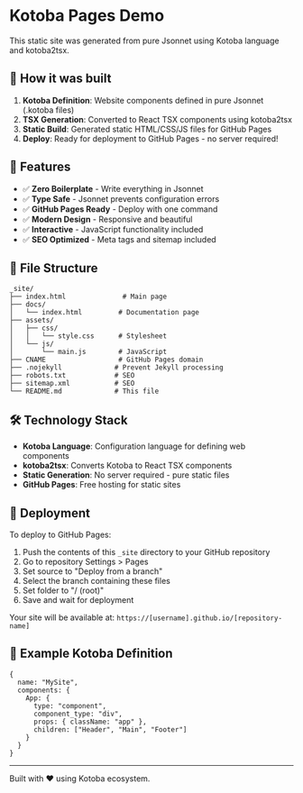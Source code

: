 # Kotoba Pages Demo

This static site was generated from pure Jsonnet using Kotoba language and kotoba2tsx.

## 🚀 How it was built

1. **Kotoba Definition**: Website components defined in pure Jsonnet (.kotoba files)
2. **TSX Generation**: Converted to React TSX components using kotoba2tsx
3. **Static Build**: Generated static HTML/CSS/JS files for GitHub Pages
4. **Deploy**: Ready for deployment to GitHub Pages - no server required!

## 🎯 Features

- ✅ **Zero Boilerplate** - Write everything in Jsonnet
- ✅ **Type Safe** - Jsonnet prevents configuration errors
- ✅ **GitHub Pages Ready** - Deploy with one command
- ✅ **Modern Design** - Responsive and beautiful
- ✅ **Interactive** - JavaScript functionality included
- ✅ **SEO Optimized** - Meta tags and sitemap included

## 📁 File Structure

```
_site/
├── index.html              # Main page
├── docs/
│   └── index.html         # Documentation page
├── assets/
│   ├── css/
│   │   └── style.css      # Stylesheet
│   └── js/
│       └── main.js        # JavaScript
├── CNAME                  # GitHub Pages domain
├── .nojekyll             # Prevent Jekyll processing
├── robots.txt            # SEO
├── sitemap.xml           # SEO
└── README.md             # This file
```

## 🛠️ Technology Stack

- **Kotoba Language**: Configuration language for defining web components
- **kotoba2tsx**: Converts Kotoba to React TSX components
- **Static Generation**: No server required - pure static files
- **GitHub Pages**: Free hosting for static sites

## 🚀 Deployment

To deploy to GitHub Pages:

1. Push the contents of this `_site` directory to your GitHub repository
2. Go to repository Settings > Pages
3. Set source to "Deploy from a branch"
4. Select the branch containing these files
5. Set folder to "/ (root)"
6. Save and wait for deployment

Your site will be available at: `https://[username].github.io/[repository-name]`

## 📝 Example Kotoba Definition

```jsonnet
{
  name: "MySite",
  components: {
    App: {
      type: "component",
      component_type: "div",
      props: { className: "app" },
      children: ["Header", "Main", "Footer"]
    }
  }
}
```

---

Built with ❤️ using Kotoba ecosystem.
